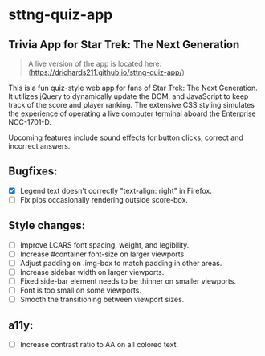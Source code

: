 # sttng-quiz-app
## Trivia App for Star Trek: The Next Generation

> A live version of the app is located here: (https://drichards211.github.io/sttng-quiz-app/)

This is a fun quiz-style web app for fans of Star Trek: The Next Generation. It utilizes jQuery to dynamically update the DOM, and JavaScript to keep track of the score and player ranking. The extensive CSS styling simulates the experience of operating a live computer terminal aboard the Enterprise NCC-1701-D.

Upcoming features include sound effects for button clicks, correct and incorrect answers.

## Bugfixes:
* [X] Legend text doesn't correctly "text-align: right" in Firefox.
* [ ] Fix pips occasionally rendering outside score-box.

## Style changes:
* [ ] Improve LCARS font spacing, weight, and legibility.
* [ ] Increase #container font-size on larger viewports.
* [ ] Adjust padding on .img-box to match padding in other areas.
* [ ] Increase sidebar width on larger viewports.
* [ ] Fixed side-bar element needs to be thinner on smaller viewports.
* [ ] Font is too small on some viewports.
* [ ] Smooth the transitioning between viewport sizes.

## a11y:
* [ ] Increase contrast ratio to AA on all colored text.

